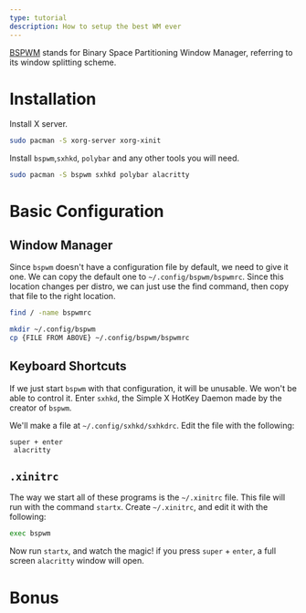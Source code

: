 ```yaml
---
type: tutorial
description: How to setup the best WM ever
---
```

[BSPWM](https://github.com/baskerville/bspwm) stands for Binary Space Partitioning Window Manager, referring to its window splitting scheme.

# Installation
Install X server.
```sh
sudo pacman -S xorg-server xorg-xinit
```

Install `bspwm`,`sxhkd`, `polybar` and any other tools you will need.
```sh
sudo pacman -S bspwm sxhkd polybar alacritty
```

# Basic Configuration
## Window Manager
Since `bspwm` doesn't have a configuration file by default, we need to give it one. We can copy the default one to `~/.config/bspwm/bspwmrc`. Since this location changes per distro, we can just use the find command, then copy that file to the right location.

```sh
find / -name bspwmrc

mkdir ~/.config/bspwm
cp {FILE FROM ABOVE} ~/.config/bspwm/bspwmrc
```

## Keyboard Shortcuts
If we just start `bspwm` with that configuration, it will be unusable. We won't be able to control it. Enter `sxhkd`, the Simple X HotKey Daemon made by the creator of `bspwm`.

We'll make a file at `~/.config/sxhkd/sxhkdrc`. Edit the file with the following:
```sxhkdrc
super + enter
 alacritty
```

## `.xinitrc`
The way we start all of these programs is the `~/.xinitrc` file. This file will run with the command `startx`. Create `~/.xinitrc`, and edit it with the following:
```sh
exec bspwm
```

Now run `startx`, and watch the magic! if you press `super` + `enter`, a full screen `alacritty` window will open.
# Bonus